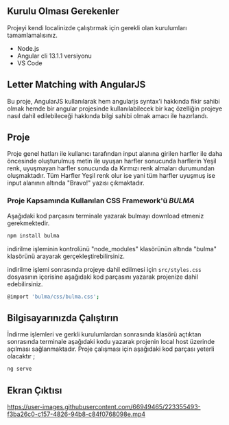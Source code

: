 
## Kurulu Olması Gerekenler
Projeyi kendi localinizde çalıştırmak için gerekli olan kurulumları tamamlamalısınız.

- Node.js
- Angular cli 13.1.1 versiyonu
- VS Code 


## Letter Matching with AngularJS
Bu proje, AngularJS kullanılarak hem angularjs syntax'i hakkında fikir sahibi olmak hemde bir angular projesinde kullanılabilecek bir kaç özelliğin projeye nasıl dahil edilebileceği hakkında bilgi sahibi olmak amacı ile hazırlandı.

## Proje
Proje genel hatları ile kullanıcı tarafından input alanına girilen harfler ile daha öncesinde oluşturulmuş metin ile uyuşan harfler sonucunda harflerin Yeşil renk, uyuşmayan harfler sonucunda da Kırmızı renk almaları durumundan oluşmaktadır. Tüm Harfler Yeşil renk olur ise yani tüm harfler uyuşmuş ise input alanının altında "Bravo!" yazısı çıkmaktadır.

### Proje Kapsamında Kullanılan  CSS Framework'ü  *BULMA*

Aşağıdaki kod parçasını terminale yazarak bulmayı download etmeniz gerekmektedir.

```bash
npm install bulma
```

indirilme işleminin kontrolünü "node_modules" klasörünün altında "bulma" klasörünü arayarak gerçekleştirebilirsiniz.

indirilme işlemi sonrasında projeye dahil edilmesi için
 `src/styles.css` dosyasının içerisine aşağıdaki kod parçasını yazarak projenize dahil edebilirsiniz.

```bash
@import 'bulma/css/bulma.css';
```





## Bilgisayarınızda Çalıştırın

İndirme işlemleri ve gerkli kurulumlardan sonrasında klasörü açtıktan sonrasında terminale 
aşağıdaki kodu yazarak projenin local host üzerinde açılması sağlanmaktadır.
Proje çalışması için aşağıdaki kod parçası yeterli olacaktır ;

```bash
ng serve
```

## Ekran Çıktısı



https://user-images.githubusercontent.com/66949465/223355493-f3ba26c0-c157-4826-94b8-c84f0768098e.mp4




